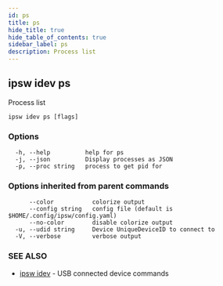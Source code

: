 ```yaml
---
id: ps
title: ps
hide_title: true
hide_table_of_contents: true
sidebar_label: ps
description: Process list
---
```

## ipsw idev ps

Process list

```
ipsw idev ps [flags]
```

### Options

```
  -h, --help          help for ps
  -j, --json          Display processes as JSON
  -p, --proc string   process to get pid for
```

### Options inherited from parent commands

```
      --color           colorize output
      --config string   config file (default is $HOME/.config/ipsw/config.yaml)
      --no-color        disable colorize output
  -u, --udid string     Device UniqueDeviceID to connect to
  -V, --verbose         verbose output
```

### SEE ALSO

* [ipsw idev](/docs/cli/ipsw/idev)	 - USB connected device commands


